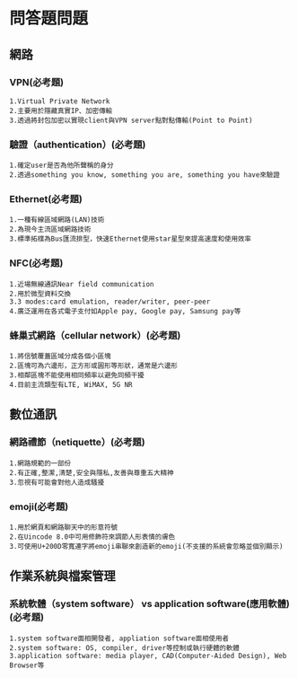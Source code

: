 # 問答題問題
## 網路
### VPN(必考題)
```
1.Virtual Private Network
2.主要用於隱藏真實IP、加密傳輸
3.透過將封包加密以實現client與VPN server點對點傳輸(Point to Point)
```

### 驗證（authentication）(必考題)
```
1.確定user是否為他所聲稱的身分
2.透過something you know, something you are, something you have來驗證
```

### Ethernet(必考題)
```
1.一種有線區域網路(LAN)技術
2.為現今主流區域網路技術
3.標準拓樸為Bus匯流排型，快速Ethernet使用star星型來提高速度和使用效率
```

### NFC(必考題)
```
1.近場無線通訊Near field communication
2.用於微型資料交換
3.3 modes:card emulation, reader/writer, peer-peer
4.廣泛運用在各式電子支付如Apple pay, Google pay, Samsung pay等
```

### 蜂巢式網路（cellular network）(必考題)
```
1.將信號覆蓋區域分成各個小區塊
2.區塊可為六邊形，正方形或圓形等形狀，通常是六邊形
3.相鄰區塊不能使用相同頻率以避免同頻干擾
4.目前主流類型有LTE, WiMAX, 5G NR
```
## 數位通訊
### 網路禮節（netiquette）(必考題)
```
1.網路規範的一部份
2.有正確,整潔,清楚,安全與隱私,友善與尊重五大精神
3.忽視有可能會對他人造成騷擾
```

### emoji(必考題)
```
1.用於網頁和網路聊天中的形意符號
2.在Uincode 8.0中可用修飾符來調節人形表情的膚色
3.可使用U+200D零寬連字將emoji串聯來創造新的emoji(不支援的系統會忽略並個別顯示)
```

## 作業系統與檔案管理
### 系統軟體（system software） vs application software(應用軟體) (必考題)
```
1.system software面相開發者, appliation software面相使用者
2.system software: OS, compiler, driver等控制或執行硬體的軟體
3.application software: media player, CAD(Computer-Aided Design), Web Browser等
```

